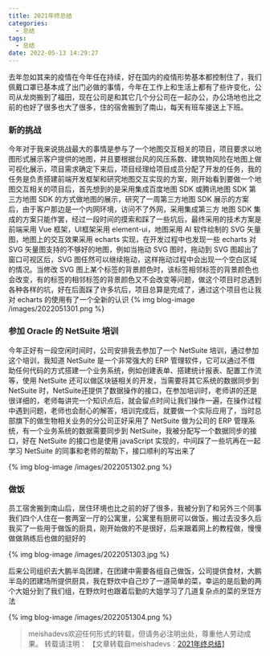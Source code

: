 ```yaml
---
title: 2021年终总结
categories:
  - 总结
tags:
  - 总结
date: 2022-05-13 14:29:27
---
```


去年忽如其来的疫情在今年任在持续，好在国内的疫情形势基本都控制住了，我们佩戴口罩已基本成了出门必做的事情，今年在工作上和生活上都有了些许变化，公司从龙岗搬到了福田，现在公司是和其它几个分公司在一起办公，办公场地也比之前的也好了很多也大了很多，住的宿舍搬到了南山，每天有班车接送上下班。
<!--more-->

### 新的挑战

今年对于我来说挑战最大的事情是参与了一个地图交互相关的项目，项目要求以地图形式展示客户提供的地图，并且要根据台风的风压系数、建筑物风险在地图上做可视化展示，项目需求确定下来后，项目经理给项目成员分配了开发的任务，我的任务是负责搭建前端开发框架和研究地图交互实现的方案，刚开始看到要做一个地图交互相关的项目后，首先想到的是采用集成百度地图  SDK 或腾讯地图 SDK 第三方地图 SDK 的方式做地图的展示，研究了一周第三方地图 SDK 展示的方案后，由于客户那边是一个内网环境，访问不了外网，采用集成第三方 地图 SDK 集成的方案只能作罢，经过一段时间的摸索和踩了一些坑后，最终采用的技术方案是前端采用 Vue 框架，UI框架采用 element-ui，地图采用 AI 软件绘制的 SVG  矢量图，地图上的交互效果采用 echarts 实现，在开发过程中也发现一些 echarts 对 SVG  矢量图支持的不够好的地图，例如当拖动 SVG 图时，拖动到 SVG 图超出了窗口可视区后，SVG 图任然可以继续拖动，这样拖动过程中会出现一个空白区域的情况。当修改 SVG 图上某个标签的背景颜色时，该标签相邻标签的背景颜色也会改变，有的标签的相邻标签的背景颜色又不会改变等问题，做这个项目时总遇到各种各样的坑，好在后面踩了许多坑后，项目总算是完成了，通过这个项目也让我对 echarts 的使用有了一个全新的认识
{% img blog-image /images/2022051301.png %}

### 参加 Oracle 的 NetSuite 培训

今年正好有一段空闲时间时，公司安排我去参加了一个 NetSuite 培训，通过参加这个培训，我知道 NetSuite 是一个非常强大的 ERP 管理软件，它可以通过不借助任何代码的方式搭建一个业务系统，例如创建表单、搭建统计报表、配置工作流等，使用 NetSuite 还可以做区块链相关的开发，当需要将其它系统的数据同步到 NetSuite 时，NetSuite还提供了数据操作的接口，在参加培训时，老师讲的还是很详细的，老师每讲完一个知识点后，就会留点时间让我们操作一遍，在操作过程中遇到问题，老师也会耐心的解答，培训完成后，就要做一个实际应用了，当时总部旗下的做生物相关业务的分公司正好采用了 NetSuite 做为公司的 ERP 管理系统，有一个业务系统的数据需要同步到 NetSuite，我被分配写一个数据同步的接口，好在 NetSuite 的接口也是使用 javaScript 实现的，中间踩了一些坑再在一起学习 NetSuite 的同事和老师的帮助下，接口顺利的写出来了

{% img blog-image /images/2022051302.png %}

### 做饭

员工宿舍搬到南山后，居住环境也比之前的好了很多，我被分到了和另外三个同事我们四个人住在一套两室一厅的公寓里，公寓里有厨房可以做饭，搬过去没多久后我买了一些用于做饭的厨具，刚开始做的不是很好，后来跟着网上的教程做，慢慢做做熟练后也做的挺好的

{% img blog-image /images/2022051303.jpg %}

后来公司组织去大鹏半岛团建，在团建中需要各组自己做饭，公司提供食材，大鹏半岛的团建场所提供厨具，我在野炊中自己炒了一道简单的菜，幸运的是后勤的两个大姐分到了我们组，在野炊时也跟着后勤的大姐学习了几道复杂点的菜的烹饪方法

{% img blog-image /images/2022051304.png %}


> meishadevs欢迎任何形式的转载，但请务必注明出处，尊重他人劳动成果。
转载请注明： 【文章转载自meishadevs：[2021年终总结](http://meishadevs.com/blog/2021年终总结/)】

